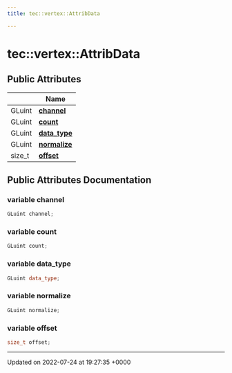 ```yaml
---
title: tec::vertex::AttribData

---
```


# tec::vertex::AttribData





## Public Attributes

|                | Name           |
| -------------- | -------------- |
| GLuint | **[channel](/engine/Classes/structtec_1_1vertex_1_1_attrib_data/#variable-channel)**  |
| GLuint | **[count](/engine/Classes/structtec_1_1vertex_1_1_attrib_data/#variable-count)**  |
| GLuint | **[data_type](/engine/Classes/structtec_1_1vertex_1_1_attrib_data/#variable-data-type)**  |
| GLuint | **[normalize](/engine/Classes/structtec_1_1vertex_1_1_attrib_data/#variable-normalize)**  |
| size_t | **[offset](/engine/Classes/structtec_1_1vertex_1_1_attrib_data/#variable-offset)**  |

## Public Attributes Documentation

### variable channel

```cpp
GLuint channel;
```


### variable count

```cpp
GLuint count;
```


### variable data_type

```cpp
GLuint data_type;
```


### variable normalize

```cpp
GLuint normalize;
```


### variable offset

```cpp
size_t offset;
```


-------------------------------

Updated on 2022-07-24 at 19:27:35 +0000